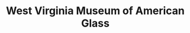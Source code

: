 ---
layout: repo
title: "West Virginia Museum of American Glass"
id: 3777
permalink: repos/3777/
---